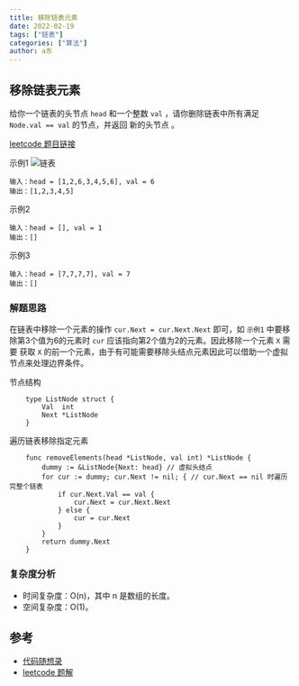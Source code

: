 ```yaml
---
title: 移除链表元素
date: 2022-02-19
tags: ["链表"]
categories: ["算法"]
author: a东
---
```


## 移除链表元素
给你一个链表的头节点 `head` 和一个整数 `val` ，请你删除链表中所有满足 `Node.val == val` 的节点，并返回 新的头节点 。

[ leetcode 题目链接](https://leetcode-cn.com/problems/remove-linked-list-elements/)

示例1
![链表](/images/algorithm/linked-list/remove-linked-list-elements.png)
```
输入：head = [1,2,6,3,4,5,6], val = 6
输出：[1,2,3,4,5]
```

示例2
```
输入：head = [], val = 1
输出：[]
```
<!-- more -->

示例3
```
输入：head = [7,7,7,7], val = 7
输出：[]
```

### 解题思路
在链表中移除一个元素的操作 `cur.Next = cur.Next.Next` 即可，如 `示例1` 中要移除第3个值为6的元素时 `cur` 应该指向第2个值为2的元素。因此移除一个元素 `X` 需要
获取 `X` 的前一个元素，由于有可能需要移除头结点元素因此可以借助一个虚拟节点来处理边界条件。

节点结构
```cgo
    type ListNode struct {
        Val  int
        Next *ListNode
    }
```

遍历链表移除指定元素
```cgo
    func removeElements(head *ListNode, val int) *ListNode {
        dummy := &ListNode{Next: head} // 虚拟头结点
        for cur := dummy; cur.Next != nil; { // cur.Next == nil 时遍历完整个链表
            if cur.Next.Val == val {
                cur.Next = cur.Next.Next
            } else {
                cur = cur.Next
            }
        }
        return dummy.Next
    }
```


### 复杂度分析
- 时间复杂度：O(n)，其中 n 是数组的长度。
- 空间复杂度：O(1)。



## 参考
* [代码随想录](https://www.programmercarl.com/0203.%E7%A7%BB%E9%99%A4%E9%93%BE%E8%A1%A8%E5%85%83%E7%B4%A0.html#%E5%85%B6%E4%BB%96%E8%AF%AD%E8%A8%80%E7%89%88%E6%9C%AC)
* [leetcode 题解](https://leetcode-cn.com/problems/remove-linked-list-elements/solution/yi-chu-lian-biao-yuan-su-by-leetcode-sol-654m/)






